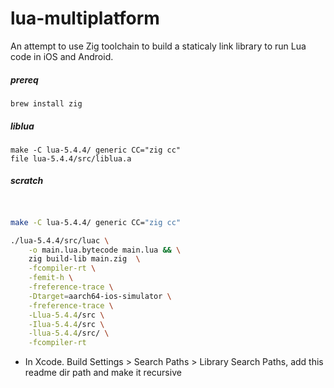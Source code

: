 # lua-multiplatform

An attempt to use Zig toolchain to build a staticaly link library to run Lua code in iOS and Android.

##### prereq
```
brew install zig
```

##### liblua

```
make -C lua-5.4.4/ generic CC="zig cc"
file lua-5.4.4/src/liblua.a
```

##### scratch
```bash


make -C lua-5.4.4/ generic CC="zig cc"

./lua-5.4.4/src/luac \
	-o main.lua.bytecode main.lua && \
	zig build-lib main.zig  \
	-fcompiler-rt \
	-femit-h \
	-freference-trace \
	-Dtarget=aarch64-ios-simulator \
	-freference-trace \
	-Llua-5.4.4/src \
	-Ilua-5.4.4/src \
	-llua-5.4.4/src/ \
	-fcompiler-rt

```


- In Xcode. Build Settings > Search Paths > Library Search Paths, add this readme dir path and make it recursive 
